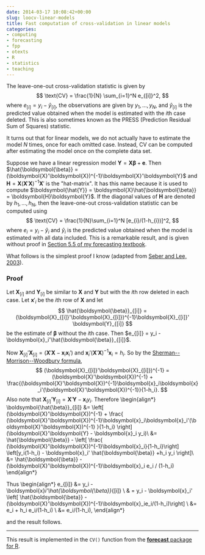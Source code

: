```yaml
---
date: 2014-03-17 10:08:42+00:00
slug: loocv-linear-models
title: Fast computation of cross-validation in linear models
categories:
- computing
- forecasting
- fpp
- otexts
- R
- statistics
- teaching
---
```


The leave-one-out cross-validation statistic is given by
$$
  \text{CV} = \frac{1}{N} \sum_{i=1}^N e_{[i]}^2,
$$
where $e_{[i]} = y_{i} - \hat{y}_{[i]}$, the observations are given by $y_{1},\dots,y_{N}$, and $\hat{y}_{[i]}$ is the predicted value obtained when the model is estimated with the $i\text{th}$ case deleted. This is also sometimes known as the PRESS (Prediction Residual Sum of Squares) statistic.

It turns out that for linear models, we do not actually have to estimate the model $N$ times, once for each omitted case. Instead, CV can be computed after estimating the model once on the complete data set.

Suppose we have a linear regression model $\boldsymbol{Y} = \boldsymbol{X}\boldsymbol{\beta} + \boldsymbol{e}$. Then $\hat{\boldsymbol{\beta}} = (\boldsymbol{X}'\boldsymbol{X})^{-1}\boldsymbol{X}'\boldsymbol{Y}$ and $\boldsymbol{H} = \boldsymbol{X}(\boldsymbol{X}'\boldsymbol{X})^{-1}\boldsymbol{X}'$ is the "hat-matrix". It has this name because it is used to compute $\boldsymbol{\hat{Y}} = \boldsymbol{X}\hat{\boldsymbol{\beta}} = \boldsymbol{H}\boldsymbol{Y}$. If the diagonal values of $\boldsymbol{H}$ are denoted by $h_{1},\dots,h_{N}$, then the leave-one-out cross-validation statistic can be computed using
$$
  \text{CV} = \frac{1}{N}\sum_{i=1}^N [e_{i}/(1-h_{i})]^2,
$$
where $e_i = y_i - \hat{y}_i$ and $\hat{y}_i$ is the predicted value obtained when the model is estimated with all data included. This is a remarkable result, and is given without proof in [Section 5.5 of my forecasting textbook](https://otexts.com/fpp2/selecting-predictors.html).

What follows is the simplest proof I know (adapted from [Seber and Lee, 2003](http://buy.geni.us/Proxy.ashx?TSID=140570\&GR_URL=http%3A%2F%2Fwww.amazon.com%2Fdp%2F0471415405/?tag=prorobjhyn-20)).

### Proof

Let $\boldsymbol{X}_{[i]}$ and $\boldsymbol{Y}_{[i]}$ be similar to $\boldsymbol{X}$ and $\boldsymbol{Y}$ but with the $i$th row deleted in each case. Let $\boldsymbol{x}'_i$ be the $i$th row of $\boldsymbol{X}$ and let
$$
\hat{\boldsymbol{\beta}}_{[i]} = (\boldsymbol{X}_{[i]}'\boldsymbol{X}_{[i]})^{-1}\boldsymbol{X}_{[i]}' \boldsymbol{Y}_{[i]}
$$
be the estimate of $\boldsymbol{\beta}$ without the $i$th case. Then $e_{[i]} = y_i - \boldsymbol{x}_i'\hat{\boldsymbol{\beta}}_{[i]}$.

Now $\boldsymbol{X}_{[i]}'\boldsymbol{X}_{[i]} = (\boldsymbol{X}'\boldsymbol{X} - \boldsymbol{x}_i\boldsymbol{x}_i')$ and $\boldsymbol{x}_i'(\boldsymbol{X}'\boldsymbol{X})^{-1}\boldsymbol{x}_i = h_i$. So by the [Sherman--Morrison--Woodbury formula](http://en.wikipedia.org/wiki/Sherman%E2%80%93Morrison_formula),
$$
(\boldsymbol{X}_{[i]}'\boldsymbol{X}_{[i]})^{-1} = (\boldsymbol{X}'\boldsymbol{X})^{-1} + \frac{(\boldsymbol{X}'\boldsymbol{X})^{-1}\boldsymbol{x}_i\boldsymbol{x}_i'(\boldsymbol{X}'\boldsymbol{X})^{-1}}{1-h_i}.
$$
Also note that $\boldsymbol{X}_{[i]}' \boldsymbol{Y}_{[i]} = \boldsymbol{X}'\boldsymbol{Y} - \boldsymbol{x}_iy_i$. Therefore
\begin{align*}
\boldsymbol{\hat{\beta}}_{[i]}
&=  \left[ (\boldsymbol{X}'\boldsymbol{X})^{-1}  + \frac{ (\boldsymbol{X}'\boldsymbol{X})^{-1}\boldsymbol{x}_i\boldsymbol{x}_i'(\boldsymbol{X}'\boldsymbol{X})^{-1} }{1-h_i} \right] (\boldsymbol{X}'\boldsymbol{Y} - \boldsymbol{x}_i y_i)\\
&=  \hat{\boldsymbol{\beta}} - \left[ \frac{ (\boldsymbol{X}'\boldsymbol{X})^{-1}\boldsymbol{x}_i}{1-h_i}\right] \left[y_i(1-h_i) -  \boldsymbol{x}_i' \hat{\boldsymbol{\beta}} +h_i y_i \right]\\
&=  \hat{\boldsymbol{\beta}} - (\boldsymbol{X}'\boldsymbol{X})^{-1}\boldsymbol{x}_i e_i / (1-h_i)
\end{align*}

Thus
\begin{align*}
e_{[i]} &= y_i - \boldsymbol{x}_i'\hat{\boldsymbol{\beta}}_{[i]} \\
& = y_i - \boldsymbol{x}_i' \left[ \hat{\boldsymbol{\beta}} - (\boldsymbol{X}'\boldsymbol{X})^{-1}\boldsymbol{x}_ie_i/(1-h_i)\right] \\
&= e_i + h_i e_i/(1-h_i) \\
&= e_i/(1-h_i),
\end{align*}

and the result follows.

* * *

This result is implemented in the `CV()` function from the [**forecast** package for R](http://github.com/robjhyndman/forecast/).
